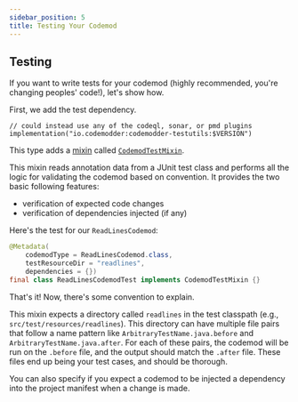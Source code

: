 ```yaml
---
sidebar_position: 5
title: Testing Your Codemod 
---
```


## Testing

If you want to write tests for your codemod (highly recommended, you're changing peoples' code!), let's show how.

First, we add the test dependency. 

```
// could instead use any of the codeql, sonar, or pmd plugins
implementation("io.codemodder:codemodder-testutils:$VERSION")
```

This type adds a [mixin](https://en.wikipedia.org/wiki/Mixin) called [`CodemodTestMixin`](https://www.javadoc.io/doc/io.codemodder/codemodder-testutils/latest/io/codemodder/testutils/CodemodTestMixin.html).

This mixin reads annotation data from a JUnit test class and performs all the logic for validating the codemod based on convention. It provides the two basic following features:

* verification of expected code changes
* verification of dependencies injected (if any)

Here's the test for our `ReadLinesCodemod`:

```java
@Metadata(
    codemodType = ReadLinesCodemod.class,
    testResourceDir = "readlines",
    dependencies = {})
final class ReadLinesCodemodTest implements CodemodTestMixin {}
```

That's it! Now, there's some convention to explain.

This mixin expects a directory called `readlines` in the test classpath (e.g., `src/test/resources/readlines`). This directory can have multiple file pairs that follow a name pattern like `ArbitraryTestName.java.before` and `ArbitraryTestName.java.after`. For each of these pairs, the codemod will be run on the `.before` file, and the output should match the `.after` file. These files end up being your test cases, and should be thorough.

You can also specify if you expect a codemod to be injected a dependency into the project manifest when a change is made.


